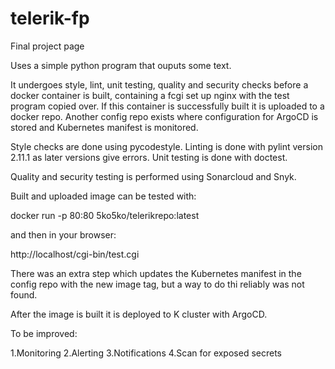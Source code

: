 # telerik-fp
Final project page

Uses a simple python program that ouputs some text.

It undergoes style, lint, unit testing, quality and security checks before a docker container is built,
containing a fcgi set up nginx with the test program copied over.
If this container is successfully built it is uploaded to a docker repo.
Another config repo exists where configuration for ArgoCD is stored and Kubernetes manifest is monitored.

Style checks are done using pycodestyle.
Linting is done with pylint version 2.11.1 as later versions give errors.
Unit testing is done with doctest.

Quality and security testing is performed using Sonarcloud and Snyk.

Built and uploaded image can be tested with:

docker run -p 80:80 5ko5ko/telerikrepo:latest

and then in your browser:

http://localhost/cgi-bin/test.cgi

There was an extra step which updates the Kubernetes manifest in the config repo with the new image tag,
but a way to do thi reliably was not found.

After the image is built it is deployed to K cluster with ArgoCD.

To be improved:

1.Monitoring
2.Alerting
3.Notifications
4.Scan for exposed secrets